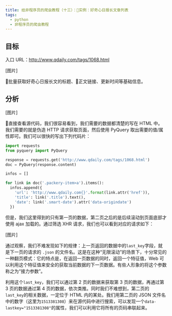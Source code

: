 ```yaml
---
title: 给非程序员的爬虫教程（十三）：实例：好奇心日报长文章列表
tags:
  - python
  - 非程序员的爬虫教程
---
```


## 目标

入口 URL：http://www.qdaily.com/tags/1068.html

[图片]

批量获取好奇心日报长文的标题、正文链接、更新时间等基础信息。

## 分析

[图片]

直接查看源代码，我们很容易看到，我们需要的数据都清楚的写在 HTML 中。我们需要的就是伪造 HTTP 请求获取页面，然后使用 PyQuery 取出需要的值/属性即可。我们可以很快的写出下列代码片：
```python
import requests
from pyquery import PyQuery

response = requests.get('http://www.qdaily.com/tags/1068.html')
doc = PyQuery(response.content)

infos = []

for link in doc('.packery-item>a').items():
  infos.append({
    'url': 'http://www.qdaily.com{}'.format(link.attr('href')),
    'title': link('.title').text(),
    'date': link('.smart-date').attr('data-origindate')
  })
```

但是，我们这里得到的只有第一页的数据，第二页之后的是后续滚动到页面底部才使用 ajax 加载的。通过筛选 XHR 请求，我们也可以看到对应的请求如下：

[图片]

通过观察，我们不难发现如下的规律：上一页返回的数据中的`last_key`字段，就是下一页的请求的 `.json` 的文件名。这是在这种“无限滚动”的场景下，十分常见的一种翻页模式：它的特点是，在返回一页数据的同时，返回一个特征值，Web 可以利用这个特征值来安全的获取当前数据的下一页数据。有些人形象的将这个参数称之为“接力参数”。

利用这个`last_key`，我们可以通过第 2 页的数据来获取第 3 页的数据，再通过第 3 页的数据通过第 4 页的数据，依次类推。同时我们不难想到，第二页的`last_key`的相关数据，一定位于 HTML 内的某处。我们用第二页的 JSON 文件名中的数字（这里为`1513381308`）来在源代码中进行搜索，可以发现一个`data-lastkey="1513381308"`的属性，我们可以利用它将所有的页码串联起来。
